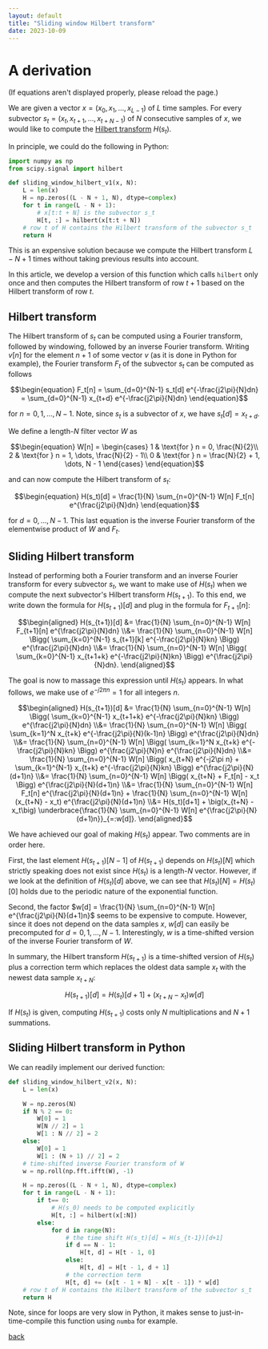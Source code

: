 ```yaml
---
layout: default
title: "Sliding window Hilbert transform"
date: 2023-10-09
---
```


# A derivation

(If equations aren't displayed properly, please reload the page.)

We are given a vector $x = (x_0, x_1, \dots, x_{L-1})$ of $L$ time samples.
For every subvector $s_t = (x_t, x_{t+1}, \dots, x_{t+N-1})$ of $N$ consecutive samples of $x$,
we would like to compute the [Hilbert transform](https://en.wikipedia.org/wiki/Hilbert_transform) $H(s_t)$.

In principle, we could do the following in Python:
```python
import numpy as np
from scipy.signal import hilbert

def sliding_window_hilbert_v1(x, N):
    L = len(x)
    H = np.zeros((L - N + 1, N), dtype=complex)
    for t in range(L - N + 1):
        # x[t:t + N] is the subvector s_t
        H[t, :] = hilbert(x[t:t + N])
    # row t of H contains the Hilbert transform of the subvector s_t
    return H
```
This is an expensive solution because we compute the Hilbert transform
$L - N + 1$ times without taking previous results into account.

In this article, we develop a version of this function which calls `hilbert` only once
and then computes the Hilbert transform of row $t+1$ based on the Hilbert transform of row $t$.

## Hilbert transform
The Hilbert transform of $s_t$ can be computed using a Fourier transform,
followed by windowing, followed by an inverse Fourier transform.
Writing $v[n]$ for the element $n+1$ of some vector $v$ (as it is done in Python for example),
the Fourier transform $F_t$ of the subvector $s_t$ can be computed as follows

$$\begin{equation}
    F_t[n] = \sum_{d=0}^{N-1} s_t[d] e^{-\frac{j2\pi}{N}dn} 
    = \sum_{d=0}^{N-1} x_{t+d} e^{-\frac{j2\pi}{N}dn} 
\end{equation}$$

for $n = 0, 1, \dots, N - 1$.
Note, since $s_t$ is a subvector of $x$, we have $s_t[d] = x_{t+d}$.

We define a length-$N$ filter vector $W$ as

$$\begin{equation}
    W[n] = \begin{cases}
        1 & \text{for } n = 0, \frac{N}{2}\\
        2 & \text{for } n = 1, \dots, \frac{N}{2} - 1\\
        0 & \text{for } n = \frac{N}{2} + 1, \dots, N - 1
    \end{cases}
\end{equation}$$

and can now compute the Hilbert transform of $s_t$:

$$\begin{equation}
    H(s_t)[d] = \frac{1}{N} \sum_{n=0}^{N-1} W[n] F_t[n] e^{\frac{j2\pi}{N}dn}
\end{equation}$$

for $d = 0, \dots, N - 1$.
This last equation is the inverse Fourier transform of the elementwise product of $W$ and $F_t$.

## Sliding Hilbert transform

Instead of performing both a Fourier transform and an inverse Fourier transform for every subvector $s_t$, we want to make use of $H(s_t)$ when we compute the next subvector's Hilbert transform $H(s_{t+1})$.
To this end, we write down the formula for $H(s_{t+1})[d]$ and plug in the formula for $F_{t+1}[n]$:

$$\begin{aligned}
    H(s_{t+1})[d]
    &= \frac{1}{N} \sum_{n=0}^{N-1} W[n] F_{t+1}[n] e^{\frac{j2\pi}{N}dn}
    \\&= \frac{1}{N} \sum_{n=0}^{N-1} W[n] \Bigg(
        \sum_{k=0}^{N-1} s_{t+1}[k] e^{-\frac{j2\pi}{N}kn}
    \Bigg) e^{\frac{j2\pi}{N}dn}
    \\&= \frac{1}{N} \sum_{n=0}^{N-1} W[n] \Bigg(
        \sum_{k=0}^{N-1} x_{t+1+k} e^{-\frac{j2\pi}{N}kn}
    \Bigg) e^{\frac{j2\pi}{N}dn}.
\end{aligned}$$

The goal is now to massage this expression until $H(s_t)$ appears.
In what follows, we make use of $e^{-j2\pi n} = 1$ for all integers $n$.

$$\begin{aligned}
    H(s_{t+1})[d]
    &= \frac{1}{N} \sum_{n=0}^{N-1} W[n] \Bigg(
        \sum_{k=0}^{N-1} x_{t+1+k} e^{-\frac{j2\pi}{N}kn}
    \Bigg) e^{\frac{j2\pi}{N}dn} 
    \\&= \frac{1}{N} \sum_{n=0}^{N-1} W[n] \Bigg(
        \sum_{k=1}^N x_{t+k} e^{-\frac{j2\pi}{N}(k-1)n}
    \Bigg) e^{\frac{j2\pi}{N}dn}
    \\&= \frac{1}{N} \sum_{n=0}^{N-1} W[n] \Bigg(
        \sum_{k=1}^N x_{t+k} e^{-\frac{j2\pi}{N}kn}
    \Bigg) e^{\frac{j2\pi}{N}n} e^{\frac{j2\pi}{N}dn}
    \\&= \frac{1}{N} \sum_{n=0}^{N-1} W[n] \Bigg(
        x_{t+N} e^{-j2\pi n} + \sum_{k=1}^{N-1} x_{t+k} e^{-\frac{j2\pi}{N}kn}
    \Bigg) e^{\frac{j2\pi}{N}(d+1)n}
    \\&= \frac{1}{N} \sum_{n=0}^{N-1} W[n] \Bigg(
        x_{t+N} + F_t[n] - x_t
    \Bigg) e^{\frac{j2\pi}{N}(d+1)n}
    \\&= \frac{1}{N} \sum_{n=0}^{N-1} W[n] F_t[n] e^{\frac{j2\pi}{N}(d+1)n}
        + \frac{1}{N} \sum_{n=0}^{N-1} W[n]
        (x_{t+N} - x_t) e^{\frac{j2\pi}{N}(d+1)n}
    \\&= H(s_t)[d+1] + \big(x_{t+N} - x_t\big)
    \underbrace{\frac{1}{N} \sum_{n=0}^{N-1} W[n] e^{\frac{j2\pi}{N}(d+1)n}}_{=:w[d]}.
\end{aligned}$$

We have achieved our goal of making $H(s_t)$ appear.
Two comments are in order here.

First, the last element $H(s_{t+1})[N - 1]$ of $H(s_{t+1})$ depends on $H(s_t)[N]$
which strictly speaking does not exist since $H(s_t)$ is a length-$N$ vector.
However, if we look at the definition of $H(s_t)[d]$ above,
we can see that $H(s_t)[N] = H(s_t)[0]$ holds due to the periodic nature of the exponential function.

Second, the factor $w[d] = \frac{1}{N} \sum_{n=0}^{N-1} W[n] e^{\frac{j2\pi}{N}(d+1)n}$ seems to be expensive to compute.
However, since it does not depend on the data samples $x$, $w[d]$ can easily be precomputed for $d = 0, 1, \dots, N - 1$.
Interestingly, $w$ is a time-shifted version of the inverse Fourier transform of $W$.

In summary, the Hilbert transform $H(s_{t+1})$ is a time-shifted version of $H(s_t)$ plus a correction term which replaces the oldest data sample $x_t$ with the newest data sample $x_{t+N}$:

$$\begin{equation}
    H(s_{t+1})[d] = H(s_t)[d+1] + \big(x_{t+N} - x_t\big) w[d]
\end{equation}$$

If $H(s_t)$ is given, computing $H(s_{t+1})$ costs only $N$ multiplications and $N + 1$ summations.

## Sliding Hilbert transform in Python

We can readily implement our derived function:
```python
def sliding_window_hilbert_v2(x, N):
    L = len(x)

    W = np.zeros(N)
    if N % 2 == 0:
        W[0] = 1
        W[N // 2] = 1
        W[1 : N // 2] = 2
    else:
        W[0] = 1
        W[1 : (N + 1) // 2] = 2
    # time-shifted inverse Fourier transform of W
    w = np.roll(np.fft.ifft(W), -1)

    H = np.zeros((L - N + 1, N), dtype=complex)
    for t in range(L - N + 1):
        if t== 0:
            # H(s_0) needs to be computed explicitly
            H[t, :] = hilbert(x[:N])
        else:
            for d in range(N):
                # the time shift H(s_t)[d] = H(s_{t-1})[d+1]
                if d == N - 1:
                    H[t, d] = H[t - 1, 0]
                else:
                    H[t, d] = H[t - 1, d + 1]
                # the correction term
                H[t, d] += (x[t - 1 + N] - x[t - 1]) * w[d]
    # row t of H contains the Hilbert transform of the subvector s_t
    return H
```

Note, since for loops are very slow in Python,
it makes sense to just-in-time-compile this function using `numba` for example.

[back](./../)
